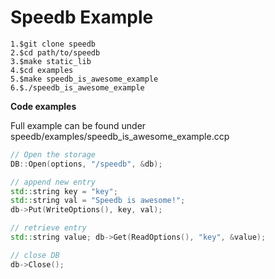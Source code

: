 # Speedb Example

```
1.$git clone speedb
2.$cd path/to/speedb
3.$make static_lib
4.$cd examples
5.$make speedb_is_awesome_example
6.$./speedb_is_awesome_example
```

**Code examples**

Full example can be found under speedb/examples/speedb\_is\_awesome\_example.ccp

```cpp
// Open the storage 
DB::Open(options, "/speedb", &db);     
```

```cpp
// append new entry 
std::string key = "key";
std::string val = "Speedb is awesome!"; 
db->Put(WriteOptions(), key, val);
```

```cpp
// retrieve entry 
std::string value; db->Get(ReadOptions(), "key", &value);    
```

```cpp
// close DB 
db->Close();
```
